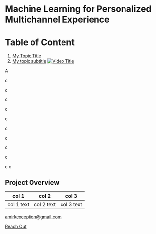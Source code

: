 # Machine Learning for Personalized Multichannel Experience

# Table of Content                                        
1. [My Topic Title](#Project-Overview)               
2. [My topic subtitle](#my-topic-subtitle)
[![Video Title](https://img.youtube.com/vi/NWjLxy6T520/maxresdefault.jpg)](https://www.youtube.com/watch?v=NWjLxy6T520)


A

c

c

c

c

c

c

c

c

c

c
c






















## Project Overview

| col 1 | col 2 | col 3
---  | --- | ---
| col 1 text | col 2 text | col 3 text

[amirkexception@gmail.com](mailto:amirkexception@gmail.com)

[Reach Out](https://www.youtube.com/)

















